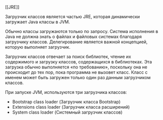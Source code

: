 
[[JRE]]

Загрузчик классов является частью JRE, которая динамически загружает Java классы в JVM.

Обычно классы загружаются только по запросу. Cистема исполнения в Java не должна знать о файлах и файловых системах благодаря загрузчику классов. Делегирование является важной концепцией, которую выполняет загрузчик.

Загрузчик классов отвечает за поиск библиотек, чтение их содержимого и загрузку классов, содержащихся в библиотеках. Эта загрузка обычно выполняется «по требованию», поскольку она не происходит до тех пор, пока программа не вызовет класс. Класс с именем может быть загружен только один раз данным загрузчиком классов.

При запуске JVM, используются три загрузчика классов:

- Bootstrap class loader (Загрузчик класса Bootstrap)
- Extensions class loader (Загрузчик класса расширений)
- System class loader (Системный загрузчик классов)

